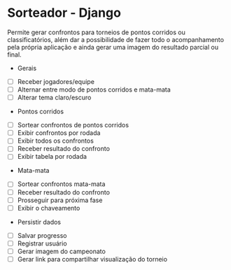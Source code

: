 # Sorteador - Django

Permite gerar confrontos para torneios de pontos corridos ou classificatórios, além dar a possibilidade de fazer todo o acompanhamento pela própria aplicação e ainda gerar uma imagem do resultado parcial ou final.

- Gerais
- [ ] Receber jogadores/equipe
- [ ] Alternar entre modo de pontos corridos e mata-mata
- [ ] Alterar tema claro/escuro
- Pontos corridos
- [ ] Sortear confrontos de pontos corridos
- [ ] Exibir confrontos por rodada
- [ ] Exibir todos os confrontos
- [ ] Receber resultado do confronto
- [ ] Exibir tabela por rodada
- Mata-mata
- [ ] Sortear confrontos mata-mata
- [ ] Receber resultado do confronto
- [ ] Prosseguir para próxima fase
- [ ] Exibir o chaveamento
- Persistir dados
- [ ] Salvar progresso
- [ ] Registrar usuário
- [ ] Gerar imagem do campeonato
- [ ] Gerar link para compartilhar visualização do torneio
